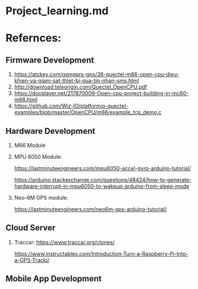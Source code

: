 # Project_learning.md

# Refernces: 

## Firmware Development
1. https://atckey.com/gsmgprs-gps/38-quectel-m66-open-cpu-dieu-khien-va-giam-sat-thiet-bi-qua-tin-nhan-sms.html
2. http://download.teleorigin.com/Quectel_OpenCPU.pdf
3. https://docplayer.net/217870009-Open-cpu-project-building-in-mc60-m66.html
4. https://github.com/Wiz-IO/platformio-quectel-examples/blob/master/OpenCPU/m66/example_tcp_demo.c


## Hardware Development
1. M66 Module
2. MPU 6050 Module: 

    https://lastminuteengineers.com/mpu6050-accel-gyro-arduino-tutorial/

    https://arduino.stackexchange.com/questions/48424/how-to-generate-hardware-interrupt-in-mpu6050-to-wakeup-arduino-from-sleep-mode
3. Neo-6M GPS module:
    
    https://lastminuteengineers.com/neo6m-gps-arduino-tutorial/





## Cloud Server
1. Traccar:
    https://www.traccar.org/clones/
    
    https://www.instructables.com/Introduction-Turn-a-Raspberry-Pi-Into-a-GPS-Tracki/



## Mobile App Development



